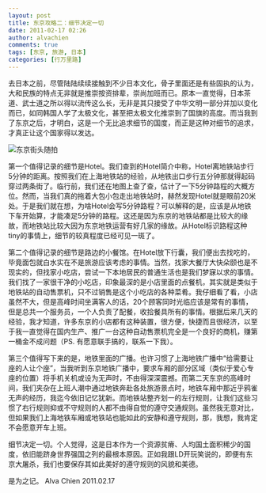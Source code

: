 ```yaml
---
layout: post
title: 东京攻略二：细节决定一切
date: 2011-02-17 02:26
author: alvachien
comments: true
tags: [东京, 旅游, 日本]
categories: [行万里路]
---
```

去日本之前，尽管陆陆续续接触到不少日本文化，骨子里面还是有些固执的认为，大和民族的特点无非就是推崇按资排辈，崇尚加班而已。原本一直觉得，日本茶道、武士道之所以得以流传这么长，无非是其只接受了中华文明一部分并加以变化而已，如同韩国人学了太极文化，甚至把太极文化推崇到了国旗的高度。而当我到了东京之后，才明白，这是一个无比追求细节的国度，而正是这种对细节的追求，才真正让这个国家得以发达。

![东京街头随拍](http://farm6.static.flickr.com/5254/5445318402_b334ec78d9_b.jpg)

第一个值得记录的细节是Hotel。我们查到的Hotel简介中称，Hotel离地铁站步行5分钟的距离。按照我们在上海地铁站的经验，从地铁出口步行五分钟那就得起码穿过两条街了。临行前，我们还在地图上查了查，估计了一下5分钟路程的大概方位。然而，当我们真的拖着大包小包走出地铁站时，赫然发现Hotel就是眼前20米处。于是我们就在想，为啥Hotel会写5分钟路程？可以解释的是，应该是从地铁下车开始算，才能凑足5分钟的路程。这还是因为东京的地铁站都是比较大的缘故，而地铁站比较大因为东京地铁运营有好几家的缘故。从Hotel标识路程这种tiny的事情上，细节的较真程度已经可见一斑了。

第二个值得记录的细节是路边的小餐馆。在Hotel放下行囊，我们便出去找吃的，毕竟面包就白水实在不是旅游应该考虑的事情。当然，找家大餐厅大快朵颐也是不现实的，但找家小吃店，尝试一下本地居民的普通生活也是我们梦寐以求的事情。我们找了一家很干净的小吃店，印象最深的是小店里面的点餐机，其实就是类似于地铁站的自动售票机，只不过销售是这个小吃店的各种菜肴。我仔细看了看，小店虽然不大，但是高峰时间坐满客人的话，20个顾客同时光临应该是常有的事情，但是总共一个服务员，一个人负责了配餐，收拾餐具所有的事情。根据后来几天的经验，我才知道，许多东京的小店都有这种装置，很方便，快捷而且很经济，以至于我一直觉得在国内生产、推广一台这种自动售票机完全是一个良好的商机，赚第一桶金不成问题（PS. 有愿意联手搞的，联系一下我）。

第三个值得写下来的是，地铁里面的广播。也许习惯了上海地铁广播中“给需要让座的人让个座”，当我听到东京地铁广播中，要求车厢的部分区域（类似于爱心专座的位置）将手机关机或设为无声时，不由得深深震撼。而第二天东京的高峰时间，我们夹杂在上班人潮中通过地铁奔赴各处旅游景点时，地铁车厢中那近乎鸦雀无声的经历，我迄今依旧记忆犹新。而地铁站整齐划一的左行规则，让我们这些习惯了右行规则抑或不守规则的人都不由得自觉的遵守交通规则。虽然我无意对比，但如果我们上海地铁车厢或地铁站也能如此的安静和遵守规则，那，我想，我肯定不会愿意开车上班。

细节决定一切。个人觉得，这是日本作为一个资源贫瘠、人均国土面积稀少的国度，依旧能跻身世界强国之列的最根本原因。正如我跟LD开玩笑说的，即便有东京大屠杀，我们也要保存其如此美好的遵守规则的风貌和美德。

是为之记。
Alva Chien
2011.02.17
